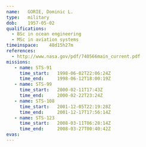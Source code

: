 ```yaml
---
name:	GORIE, Dominic L.
type:	military
dob:	1957-05-02
qualifications:
  - BSc in ocean engineering
  - MSc in aviation systems
timeinspace:	48d15h27m
references:
  - http://www.nasa.gov/pdf/740566main_current.pdf
missions:
   - name: STS-91
     time_start:   1998-06-02T22:06:24Z
     time_end:     1998-06-12T18:00:19Z
   - name: STS-99
     time_start:   2000-02-11T17:43Z
     time_end:     2000-02-22T23:24Z
   - name: STS-108
     time_start:   2001-12-05T22:19:28Z
     time_end:     2001-12-17T17:56:14Z
   - name: STS-123
     time_start:   2008-03-11T06:28:14Z
     time_end:     2008-03-27T00:40:42Z
evas:
---
```

